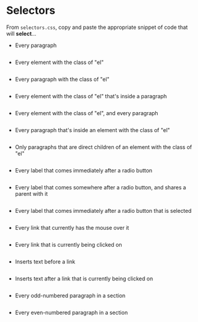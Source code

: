 # Selectors

From `selectors.css`, copy and paste the appropriate snippet of code that will **select**...

- Every paragraph

```

```

- Every element with the class of "el"

```

```

- Every paragraph with the class of "el"

```

```

- Every element with the class of "el" that's inside a paragraph

```

```

- Every element with the class of "el", and every paragraph

```

```

- Every paragraph that's inside an element with the class of "el"

```

```

- Only paragraphs that are direct children of an element with the class of "el"

```

```

- Every label that comes immediately after a radio button

```

```

- Every label that comes somewhere after a radio button, and shares a parent with it

```

```

- Every label that comes immediately after a radio button that is selected

```

```

- Every link that currently has the mouse over it

```

```

- Every link that is currently being clicked on

```

```

- Inserts text before a link

```

```

- Inserts text after a link that is currently being clicked on

```

```

- Every odd-numbered paragraph in a section

```

```

- Every even-numbered paragraph in a section

```

```
